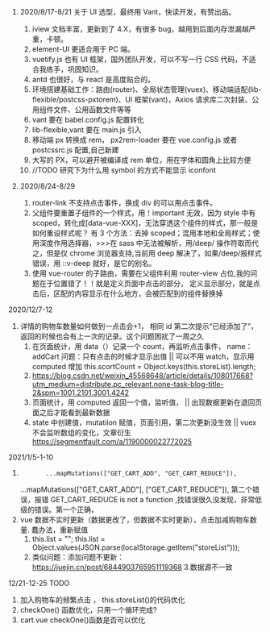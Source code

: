 1. 2020/8/17-8/21
   关于 UI 选型，最终用 Vant，快读开发，有赞出品。

   1. iview 文档丰富，更新到了 4.X，有很多 bug，越用到后面内存泄漏越严重，卡顿。
   2. element-UI 更适合用于 PC 端。
   3. vuetify.js 也有 UI 框架，国外团队开发，可以不写一行 CSS 代码，不适合我练手，巩固知识。
   4. antd 也很好，与 react 是高度贴合的。
   5. 环境搭建基础工作：路由(router)、全局状态管理(vuex)、移动端适配(lib-flexible/postcss-pxtorem)、UI 框架(vant)，Axios 请求库二次封装、公用组件文件、公用函数文件等等
   6. vant 要在 babel.config.js 配置转化
   7. lib-flexible,vant 要在 main.js 引入
   8. 移动端 px 转换成 rem， px2rem-loader 要在 vue.config.js 或者 postcssrc.js 配置,自己新建
   9. 大写的 PX，可以避开被编译成 rem 单位，用在字体和圆角上比较方便
   10. //TODO 研究下为什么用 symbol 的方式不能显示 iconfont

2. 2020/8/24-8/29
   1. router-link 不支持点击事件，换成 div 的可以用点击事件。
   2. 父组件要重置子组件的一个样式，用！important 无效，因为 style 中有 scoped，转化成[data-vue-XXX]，无法穿透这个组件的样式，那一般是如何重设样式呢？ 有 3 个方法：去掉 scoped；混用本地和全局样式；使用深度作用选择器，>>>在 sass 中无法被解析，用/deep/ 操作符取而代之，但是仅 chrome 浏览器支持,当前用 deep 解决了，如果/deep/报样式错误，用 ::v-deep 就好，是它的别名。
   3. 使用 vue-router 的子路由，需要在父组件利用 router-view 占位,我的问题在于位置错了！！就是定义页面中点击的部分，<router-view> 定义显示部分，就是点击后，区配的内容显示在什么地方，会被匹配到的组件替换掉

2020/12/7-12

1.  详情的购物车数量如何做到一点击会+1， 相同 id 第二次提示“已经添加了”，返回的时候也会有上一次的记录。这个问题困扰了一周之久
    1. 在页面统计，用 data（）记录一个 count，再监听点击事件， name： addCart 问题：只有点击的时候才显示出值 || 可以不用 watch，显示用 computed 增加 this.scortCount = Object.keys(this.storeList).length;
    2. https://blog.csdn.net/weixin_45568648/article/details/108017668?utm_medium=distribute.pc_relevant.none-task-blog-title-2&spm=1001.2101.3001.4242
    3. 页面统计，用 computed 返回一个值，监听值， || 出现数据更新在退回页面之后才能看到最新数据
    4. state 中创建值，mutatiion 赋值，页面引用，第二次更新没生效 || vuex 不会监听数组的变化，文章衍生 https://segmentfault.com/a/1190000022772025

2021/1/5-1-10

1.            ...mapMutations(["GET_CART_ADD", "GET_CART_REDUCE"]),
    ...mapMutations(["GET_CART_ADD"], ["GET_CART_REDUCE"]),
    第二个错误，报错 GET_CART_REDUCE is not a function ,找错误很久没发现，非常低级的错误。第一个正确，
2.  vue 数据不实时更新（数据更改了，但数据不实时更新），点击加减购物车数量. 蠢办法，重新赋值
    1.  this.list = "";
        this.list = Object.values(JSON.parse(localStorage.getItem("storeList")));
    2.  类似问题：添加问题不更新： https://juejin.cn/post/6844903765951119368
3.数据源不一致

12/21-12-25
TODO

1. 加入购物车的频繁点击 ， this.storeList()的代码优化
2. checkOne() 函数优化，只用一个循环完成?
3. cart.vue checkOne()函数是否可以优化
